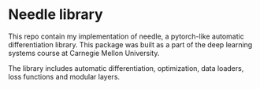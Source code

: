 # Needle library

This repo contain my implementation of needle, a pytorch-like automatic differentiation library. This package was built as a part of the deep learning systems course at Carnegie Mellon University.

The library includes automatic differentiation, optimization, data loaders, loss functions and modular layers.